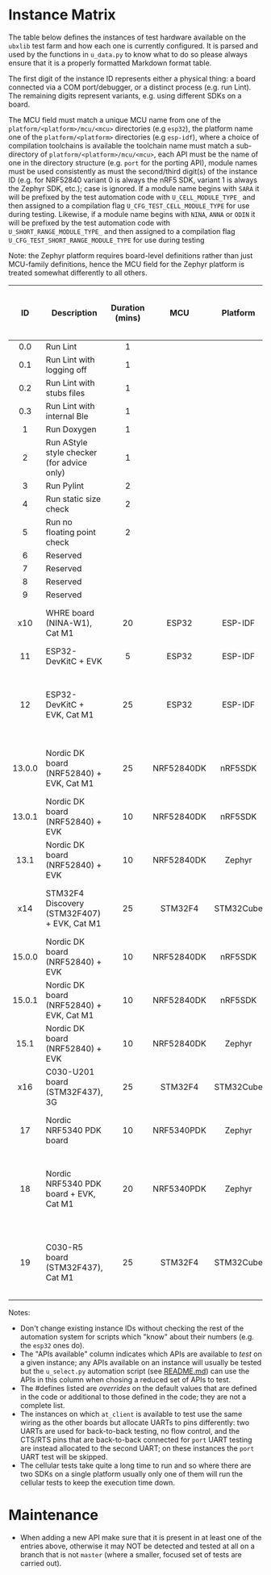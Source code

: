 # Instance Matrix
The table below defines the instances of test hardware available on the `ubxlib` test farm and how each one is currently configured.  It is parsed and used by the functions in `u_data.py` to know what to do so please always ensure that it is a properly formatted Markdown format table.

The first digit of the instance ID represents either a physical thing: a board connected via a COM port/debugger, or a distinct process (e.g. run Lint).  The remaining digits represent variants, e.g. using different SDKs on a board.

The MCU field must match a unique MCU name from one of the `platform/<platform>/mcu/<mcu>` directories (e.g `esp32`), the platform name one of the `platform/<platform>` directories (e.g `esp-idf`), where a choice of compilation toolchains is available the toolchain name must match a sub-directory of `platform/<platform>/mcu/<mcu>`, each API must be the name of one in the directory structure (e.g. `port` for the porting API), module names must be used consistently as must the second/third digit(s) of the instance ID (e.g. for NRF52840 variant 0 is always the nRF5 SDK, variant 1 is always the Zephyr SDK, etc.); case is ignored.  If a module name begins with `SARA` it will be prefixed by the test automation code with `U_CELL_MODULE_TYPE_` and then assigned to a compilation flag `U_CFG_TEST_CELL_MODULE_TYPE` for use during testing.  Likewise, if a module name begins with `NINA`, `ANNA` or `ODIN` it will be prefixed by the test automation code with `U_SHORT_RANGE_MODULE_TYPE_` and then assigned to a compilation flag `U_CFG_TEST_SHORT_RANGE_MODULE_TYPE` for use during testing

Note: the Zephyr platform requires board-level definitions rather than just MCU-family definitions, hence the MCU field for the Zephyr platform is treated somewhat differently to all others.

|  ID   | Description                                | Duration (mins) |     MCU     | Platform  | Toolchain  | Module(s) (separate with spaces) |  APIs available (separate with spaces)      | #define overrides (separate with spaces) |
| :---: | ------------------------------------------ | :-------------: | :---------: | :-------: | :--------: | :------------------------------: | ------------------------------------------- | ---------------------------------------- |
| 0.0   | Run Lint                                   |        1        |             |           |            |                                  |                                             |                                          |
| 0.1   | Run Lint with logging off                  |        1        |             |           |            |                                  |                                             | U_CFG_ENABLE_LOGGING=0                   |
| 0.2   | Run Lint with stubs files                  |        1        |             |           |            |                                  |                                             | U_CFG_LINT_USE_STUBS                     |
| 0.3   | Run Lint with internal Ble                 |        1        |             |           |            |                                  |                                             | U_CFG_BLE_MODULE_INTERNAL                |
| 1     | Run Doxygen                                |        1        |             |           |            |                                  |                                             |                                          |
| 2     | Run AStyle style checker (for advice only) |        1        |             |           |            |                                  |                                             |                                          |
| 3     | Run Pylint                                 |        2        |             |           |            |                                  |                                             |                                          |
| 4     | Run static size check                      |        2        |             |           |            |                                  |                                             |                                          |
| 5     | Run no floating point check                |        2        |             |           |            |                                  |                                             |                                          |
| 6     | Reserved                                   |                 |             |           |            |                                  |                                             |                                          |
| 7     | Reserved                                   |                 |             |           |            |                                  |                                             |                                          |
| 8     | Reserved                                   |                 |             |           |            |                                  |                                             |                                          |
| 9     | Reserved                                   |                 |             |           |            |                                  |                                             |                                          |
| x10   | WHRE board (NINA-W1), Cat M1               |        20       |    ESP32    |  ESP-IDF  |            | SARA_R412M_03B                   | port network sock cell mqtt_client          | U_CFG_TEST_PIN_A=-1 U_CFG_TEST_PIN_B=-1 U_CFG_TEST_PIN_C=-1 U_CFG_TEST_UART_A=-1 |
| 11    | ESP32-DevKitC + EVK                        |        5        |    ESP32    |  ESP-IDF  |            |                                  | port at_client                              | U_CFG_TEST_UART_B=1 U_CFG_TEST_PIN_UART_A_CTS=-1 U_CFG_TEST_PIN_UART_A_RTS=-1 U_CFG_TEST_PIN_UART_A_RXD=26 U_CFG_TEST_PIN_UART_B_TXD=27 U_CFG_TEST_PIN_UART_B_RXD=14 |
| 12    | ESP32-DevKitC + EVK, Cat M1                |        25       |    ESP32    |  ESP-IDF  |            | SARA_R5 NINA_W15                 | port network sock ble cell short_range security mqtt_client | U_CFG_APP_PIN_CELL_TXD=21 U_CFG_APP_PIN_CELL_RXD=19 U_CFG_APP_PIN_CELL_VINT=-1 U_CFG_APP_PIN_CELL_ENABLE_POWER=-1 U_BLE_TEST_CFG_REMOTE_SPS_CENTRAL=2462ABB6CC42p U_CFG_TEST_SECURITY_C2C_TE_SECRET=\x00\x01\x02\x03\x04\x05\x06\x07\xff\xfe\xfd\xfc\xfb\xfa\xf9\xf8 |
| 13.0.0| Nordic DK board (NRF52840) + EVK, Cat M1   |        25       | NRF52840DK  |  nRF5SDK  |     GCC    | SARA_R5                          | port at_client cell sock network mqtt_client | U_CFG_TEST_UART_B=0 U_CFG_TEST_PIN_UART_A_CTS=-1 U_CFG_TEST_PIN_UART_A_RTS=-1 U_CFG_TEST_PIN_UART_B_TXD=44 U_CFG_TEST_PIN_UART_B_RXD=43 U_CFG_TEST_PIN_UART_A_RXD=45 |
| 13.0.1| Nordic DK board (NRF52840) + EVK           |        10       | NRF52840DK  |  nRF5SDK  |     SES    |                                  | port at_client                              | U_CFG_TEST_UART_B=0 U_CFG_TEST_PIN_UART_A_CTS=-1 U_CFG_TEST_PIN_UART_A_RTS=-1 U_CFG_TEST_PIN_UART_B_TXD=44 U_CFG_TEST_PIN_UART_B_RXD=43 U_CFG_TEST_PIN_UART_A_RXD=45 |
| 13.1  | Nordic DK board (NRF52840) + EVK           |        10       | NRF52840DK  |  Zephyr   |            |                                  | port at_client                              | U_CFG_TEST_UART_B=0                      |
| x14   | STM32F4 Discovery (STM32F407) + EVK, Cat M1|        25       |   STM32F4   | STM32Cube |            | SARA_R412M_02B                   | port network sock security cell             | HSE_VALUE=((uint32_t)8000000U) U_CFG_TEST_UART_A=-1 U_CFG_APP_PIN_C030_ENABLE_3V3=-1 U_CFG_APP_PIN_CELL_RESET=-1 U_CFG_APP_CELL_UART=3 U_CFG_APP_PIN_CELL_TXD=0x38 U_CFG_APP_PIN_CELL_RXD=0x39 U_CFG_APP_PIN_CELL_RTS=-1 U_CFG_APP_PIN_CELL_CTS=-1 U_CFG_TEST_SECURITY_C2C_TE_SECRET=\x00\x01\x02\x03\x04\x05\x06\x07\xff\xfe\xfd\xfc\xfb\xfa\xf9\xf8 |
| 15.0.0| Nordic DK board (NRF52840) + EVK           |        10       | NRF52840DK  |  nRF5SDK  |     GCC    |                                  | port                                        |                                          |
| 15.0.1| Nordic DK board (NRF52840) + EVK, Cat M1   |        10       | NRF52840DK  |  nRF5SDK  |     SES    |                                  | port network ble short_range                | U_BLE_TEST_CFG_REMOTE_SPS_CENTRAL=2462ABB6CC42p |
| 15.1  | Nordic DK board (NRF52840) + EVK           |        10       | NRF52840DK  |  Zephyr   |            |                                  | port network ble short_range                | U_CFG_TEST_UART_A=-1 U_BLE_TEST_CFG_REMOTE_SPS_CENTRAL=2462ABB6CC42p |
| x16   | C030-U201 board (STM32F437), 3G            |        25       |   STM32F4   | STM32Cube |            | SARA_U201                        | port network sock cell at_client            | U_CFG_APP_CELL_UART=2 U_CFG_APP_PIN_CELL_TXD=0x35 U_CFG_APP_PIN_CELL_RXD=0x36 U_CFG_APP_PIN_CELL_RTS=0x34 U_CFG_APP_PIN_CELL_CTS=0x33 U_CFG_TEST_UART_B=1 U_CFG_TEST_PIN_UART_B_TXD=0x16 U_CFG_TEST_PIN_UART_B_RXD=0x17 U_CFG_TEST_PIN_UART_A_RTS=-1 U_CFG_TEST_PIN_UART_A_CTS=-1 |
| 17    | Nordic NRF5340 PDK board                   |        10       | NRF5340PDK  |  Zephyr   |            |                                  | port network ble short_range lib_common     | U_CFG_BLE_MODULE_INTERNAL U_BLE_TEST_CFG_REMOTE_SPS_CENTRAL=2462ABB6CC42p U_BLE_TEST_CFG_REMOTE_SPS_PERIPHERAL=2462ABB6EAC6p U_CFG_APP_SHORT_RANGE_ROLE=1 |
| 18    | Nordic NRF5340 PDK board + EVK, Cat M1     |        20       | NRF5340PDK  |  Zephyr   |            | SARA_R5                          | port network sock security cell lib_common mqtt_client | U_CFG_TEST_PIN_A=-1 U_CFG_TEST_PIN_B=-1 U_CFG_TEST_PIN_C=-1 U_CFG_TEST_UART_A=-1 U_CFG_TEST_SECURITY_C2C_TE_SECRET=\x00\x01\x02\x03\x04\x05\x06\x07\xff\xfe\xfd\xfc\xfb\xfa\xf9\xf8 |
| 19    | C030-R5 board (STM32F437), Cat M1          |        25       |   STM32F4   | STM32Cube |            | SARA_R5 NINA_W15                 | port network sock ble cell short_range security mqtt_client | U_CFG_TEST_PIN_A=-1 U_CFG_TEST_PIN_B=-1 U_CFG_TEST_PIN_C=-1 U_CFG_TEST_UART_A=-1 U_BLE_TEST_CFG_REMOTE_SPS_CENTRAL=2462ABB6CC42p U_CFG_TEST_SECURITY_C2C_TE_SECRET=\x00\x01\x02\x03\x04\x05\x06\x07\xff\xfe\xfd\xfc\xfb\xfa\xf9\xf8 |

Notes:
- Don't change existing instance IDs without checking the rest of the automation system for scripts which "know" about their numbers (e.g. the `esp32` ones do).
- The "APIs available" column indicates which APIs are available to *test* on a given instance; any APIs available on an instance will usually be tested but the `u_select.py` automation script (see [README.md](README.md#script-usage)) can use the APIs in this column when chosing a reduced set of APIs to test.
- The #defines listed are *overrides* on the default values that are defined in the code or additional to those defined in the code; they are not a complete list.
- The instances on which `at_client` is available to test use the same wiring as the other boards but allocate UARTs to pins differently: two UARTs are used for back-to-back testing, no flow control, and the CTS/RTS pins that are back-to-back connected for `port` UART testing are instead allocated to the second UART; on these instances the `port` UART test will be skipped.
- The cellular tests take quite a long time to run and so where there are two SDKs on a single platform usually only one of them will run the cellular tests to keep the execution time down.

# Maintenance
- When adding a new API make sure that it is present in at least one of the entries above, otherwise it may NOT be detected and tested at all on a branch that is not `master` (where a smaller, focused set of tests are carried out).
